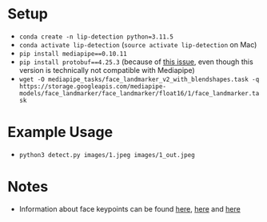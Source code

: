 # Setup

- `conda create -n lip-detection python=3.11.5`
- `conda activate lip-detection` (`source activate lip-detection` on Mac)
- `pip install mediapipe==0.10.11`
- `pip install protobuf==4.25.3` (because of [this issue](https://github.com/google/mediapipe/issues/5188#issuecomment-2080437250), even though this version is technically not compatible with Mediapipe)
- `wget -O mediapipe_tasks/face_landmarker_v2_with_blendshapes.task -q https://storage.googleapis.com/mediapipe-models/face_landmarker/face_landmarker/float16/1/face_landmarker.task`

# Example Usage

- `python3 detect.py images/1.jpeg images/1_out.jpeg`

# Notes

- Information about face keypoints can be found [here](https://github.com/tensorflow/tfjs-models/blob/838611c02f51159afdd77469ce67f0e26b7bbb23/face-landmarks-detection/src/mediapipe-facemesh/keypoints.ts), [here](https://storage.googleapis.com/mediapipe-assets/documentation/mediapipe_face_landmark_fullsize.png) and [here](https://raw.githubusercontent.com/google/mediapipe/a908d668c730da128dfa8d9f6bd25d519d006692/mediapipe/modules/face_geometry/data/canonical_face_model_uv_visualization.png)
